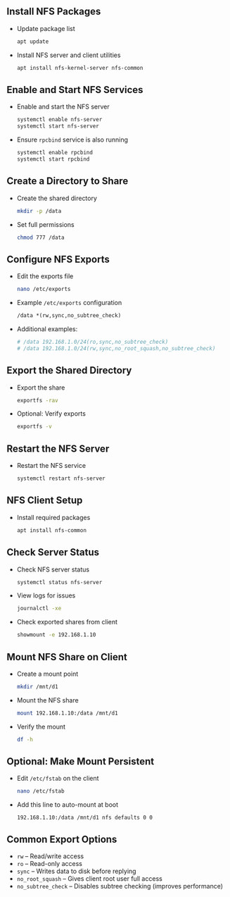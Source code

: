 ## **Install NFS Packages**

* Update package list

  ```bash
  apt update
  ```

* Install NFS server and client utilities

  ```bash
  apt install nfs-kernel-server nfs-common
  ```



## **Enable and Start NFS Services**

* Enable and start the NFS server

  ```bash
  systemctl enable nfs-server
  systemctl start nfs-server
  ```

* Ensure `rpcbind` service is also running

  ```bash
  systemctl enable rpcbind
  systemctl start rpcbind
  ```



## **Create a Directory to Share**

* Create the shared directory

  ```bash
  mkdir -p /data
  ```

* Set full permissions

  ```bash
  chmod 777 /data
  ```



## **Configure NFS Exports**

* Edit the exports file

  ```bash
  nano /etc/exports
  ```

* Example `/etc/exports` configuration

  ```apache
  /data *(rw,sync,no_subtree_check)
  ```

* Additional examples:

  ```apache
  # /data 192.168.1.0/24(ro,sync,no_subtree_check)
  # /data 192.168.1.0/24(rw,sync,no_root_squash,no_subtree_check)
  ```



## **Export the Shared Directory**

* Export the share

  ```bash
  exportfs -rav
  ```

* Optional: Verify exports

  ```bash
  exportfs -v
  ```



## **Restart the NFS Server**

* Restart the NFS service

  ```bash
  systemctl restart nfs-server
  ```


## **NFS Client Setup**

* Install required packages

  ```bash
  apt install nfs-common
  ```



## **Check Server Status**

* Check NFS server status

  ```bash
  systemctl status nfs-server
  ```

* View logs for issues

  ```bash
  journalctl -xe
  ```

* Check exported shares from client

  ```bash
  showmount -e 192.168.1.10
  ```


## **Mount NFS Share on Client**

* Create a mount point

  ```bash
  mkdir /mnt/d1
  ```

* Mount the NFS share

  ```bash
  mount 192.168.1.10:/data /mnt/d1
  ```

* Verify the mount

  ```bash
  df -h
  ```



## **Optional: Make Mount Persistent**

* Edit `/etc/fstab` on the client

  ```bash
  nano /etc/fstab
  ```

* Add this line to auto-mount at boot

  ```fstab
  192.168.1.10:/data /mnt/d1 nfs defaults 0 0
  ```

## **Common Export Options**

* `rw` – Read/write access
* `ro` – Read-only access
* `sync` – Writes data to disk before replying
* `no_root_squash` – Gives client root user full access
* `no_subtree_check` – Disables subtree checking (improves performance)
